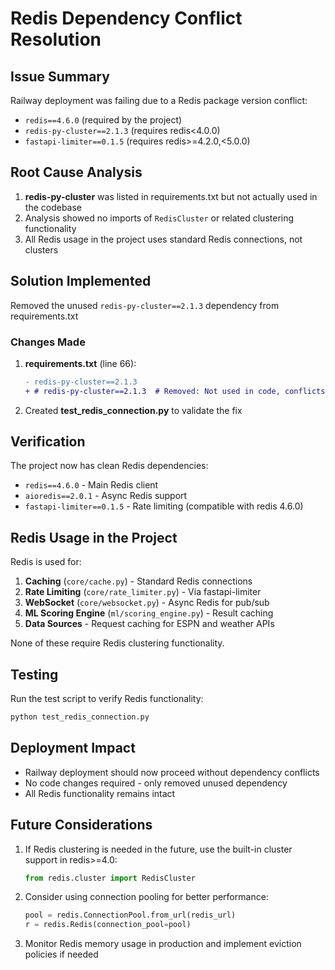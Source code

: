 # Redis Dependency Conflict Resolution

## Issue Summary
Railway deployment was failing due to a Redis package version conflict:
- `redis==4.6.0` (required by the project)
- `redis-py-cluster==2.1.3` (requires redis<4.0.0)
- `fastapi-limiter==0.1.5` (requires redis>=4.2.0,<5.0.0)

## Root Cause Analysis
1. **redis-py-cluster** was listed in requirements.txt but not actually used in the codebase
2. Analysis showed no imports of `RedisCluster` or related clustering functionality
3. All Redis usage in the project uses standard Redis connections, not clusters

## Solution Implemented
Removed the unused `redis-py-cluster==2.1.3` dependency from requirements.txt

### Changes Made
1. **requirements.txt** (line 66):
   ```diff
   - redis-py-cluster==2.1.3
   + # redis-py-cluster==2.1.3  # Removed: Not used in code, conflicts with redis==4.6.0
   ```

2. Created **test_redis_connection.py** to validate the fix

## Verification
The project now has clean Redis dependencies:
- `redis==4.6.0` - Main Redis client
- `aioredis==2.0.1` - Async Redis support
- `fastapi-limiter==0.1.5` - Rate limiting (compatible with redis 4.6.0)

## Redis Usage in the Project
Redis is used for:
1. **Caching** (`core/cache.py`) - Standard Redis connections
2. **Rate Limiting** (`core/rate_limiter.py`) - Via fastapi-limiter
3. **WebSocket** (`core/websocket.py`) - Async Redis for pub/sub
4. **ML Scoring Engine** (`ml/scoring_engine.py`) - Result caching
5. **Data Sources** - Request caching for ESPN and weather APIs

None of these require Redis clustering functionality.

## Testing
Run the test script to verify Redis functionality:
```bash
python test_redis_connection.py
```

## Deployment Impact
- Railway deployment should now proceed without dependency conflicts
- No code changes required - only removed unused dependency
- All Redis functionality remains intact

## Future Considerations
1. If Redis clustering is needed in the future, use the built-in cluster support in redis>=4.0:
   ```python
   from redis.cluster import RedisCluster
   ```

2. Consider using connection pooling for better performance:
   ```python
   pool = redis.ConnectionPool.from_url(redis_url)
   r = redis.Redis(connection_pool=pool)
   ```

3. Monitor Redis memory usage in production and implement eviction policies if needed